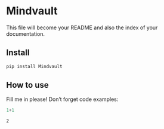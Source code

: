 # Mindvault


<!-- WARNING: THIS FILE WAS AUTOGENERATED! DO NOT EDIT! -->

This file will become your README and also the index of your
documentation.

## Install

``` sh
pip install Mindvault
```

## How to use

Fill me in please! Don’t forget code examples:

``` python
1+1
```

    2
